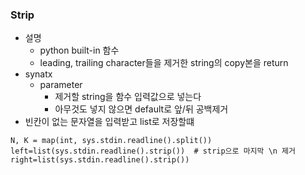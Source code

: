 ﻿### Strip
- 설명 
	- python built-in 함수
	- leading, trailing character들을 제거한 string의 copy본을 return
- synatx
	- parameter
		- 제거할 string을 함수 입력값으로 넣는다
		-  아무것도 넣지 않으면 default로 앞/뒤 공백제거
- 빈칸이 없는 문자열을 입력받고 list로 저장할떄
```
N, K = map(int, sys.stdin.readline().split())  
left=list(sys.stdin.readline().strip())  # strip으로 마지막 \n 제거
right=list(sys.stdin.readline().strip())
```
